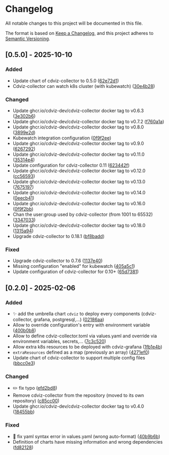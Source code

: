 <!-- markdownlint-disable MD024-->
# Changelog

All notable changes to this project will be documented in this file.

The format is based on [Keep a Changelog](https://keepachangelog.com/en/1.0.0/),
and this project adheres to [Semantic Versioning](https://semver.org/spec/v2.0.0.html).

## [0.5.0] - 2025-10-10

### Added

- Update chart of cdviz-collector to 0.5.0 ([62e72d1](62e72d1ad5af8bbec5f988adbb4f0952f1290aa0))
- Cdviz-collector can watch k8s cluster (with kubewatch) ([30e4b28](30e4b2835d93dd6fc02b8d046c0f61345fdf8e5d))

### Changed

- Update ghcr.io/cdviz-dev/cdviz-collector docker tag to v0.6.3 ([3e302b6](3e302b6401c3017f915e7d9c5f4adec28b34b3b1))
- Update ghcr.io/cdviz-dev/cdviz-collector docker tag to v0.7.2 ([f760a1a](f760a1af92805ec96f7b4d77275c50cbc7329c42))
- Update ghcr.io/cdviz-dev/cdviz-collector docker tag to v0.8.0 ([3899e2d](3899e2db39944f0b142023e9d793b9b220d0b53b))
- Kubewatch integration configuration ([0f9f2ee](0f9f2ee907a67d3c279f26930d2c053f07a7a486))
- Update ghcr.io/cdviz-dev/cdviz-collector docker tag to v0.9.0 ([6267292](6267292fd5483eb5fe0df3944377f7fbde2ef1c5))
- Update ghcr.io/cdviz-dev/cdviz-collector docker tag to v0.11.0 ([35314e4](35314e41657871064496a910d8566a995094218b))
- Update configuration for cdviz-collector 0.11 ([623442f](623442f75b85eae3146688c5060a4f52d9180103))
- Update ghcr.io/cdviz-dev/cdviz-collector docker tag to v0.12.0 ([cc56593](cc56593d31059976fa06aa6023b8db758f9aced4))
- Update ghcr.io/cdviz-dev/cdviz-collector docker tag to v0.13.0 ([7675197](7675197ea80d2d9af30aa39eb04ff8974c7358b6))
- Update ghcr.io/cdviz-dev/cdviz-collector docker tag to v0.14.0 ([0eecb41](0eecb418f0f827940b13f1f98aea235fccd98ecb))
- Update ghcr.io/cdviz-dev/cdviz-collector docker tag to v0.16.0 ([0f9f2bb](0f9f2bbc7ce2e8128ad522f4b8e0933b6d0783ef))
- Chan the user:group used by cdviz-collector (from 1001 to 65532) ([3347033](334703320a746054eb0e848ecea5e08ab10c70a6))
- Update ghcr.io/cdviz-dev/cdviz-collector docker tag to v0.18.0 ([1315a94](1315a940949e07abd84ab06260688d7dc1ac1e1a))
- Upgrade cdviz-collector to 0.18.1 ([bf8badd](bf8badde6e4ce60713c9bcc3f340cb0d4b743843))

### Fixed

- Upgrade cdviz-collector to 0.7.6 ([1137e40](1137e40bae9c88db56a7f8684a0c3046607b3c74))
- Missing configuration "enabled" for kubewatch ([405a5c1](405a5c1e5614e533e0cf81033b86f2a16a8ae525))
- Update configuration of cdviz-collector for 0.10+ ([65d7381](65d73819dafb6e5fd3a817229ea953ec78c3d4db))

## [0.2.0] - 2025-02-06

### Added

- ✨ add the umbrella chart `cdviz` to deploy every components (cdviz-collector, grafana, postgresql,...) ([02186aa](02186aa378b2898d9778f26406e0ee24aed9ffdb))
- Allow to override configuration's entry with environment variable ([400b0b8](400b0b8ff7c9e1e9aab5878e46f20dc9115e1dad))
- Allow to define cdviz-collector.toml via values.yaml and override via environment variables, secrets,... ([7c3c520](7c3c520e28bb2ac27f0f69dae79ff8f6fdcf66da))
- Allow extra k8s resources to be deployed with cdviz-grafana ([1fb1e4b](1fb1e4bbbbc9c6a371ffe3ebf9527dcf0f42f0f0))
- `extraResources` defined as a map (previously an array) ([4271ef0](4271ef00b2e336a55fe806dd2e02f350320c6b0c))
- Update chart of cdviz-collector to support multiple config files ([bbcc0e3](bbcc0e3b2e81cc1701c02560c26ee24095b62218))

### Changed

- ✏️ fix typo ([efd2bd8](efd2bd84a8119f1a148ada34c9a389d94e848ff6))
- Remove cdviz-collector from the repository (moved to its own repository) ([c85cc00](c85cc0026540d3f0992cb582f458971495148906))
- Update ghcr.io/cdviz-dev/cdviz-collector docker tag to v0.4.0 ([18455bb](18455bb17f5905e7c6aa0c2a9e095263751fe1d2))

### Fixed

- 🐛 fix yaml syntax error in values.yaml (wrong auto-format) ([40b9b6b](40b9b6ba07bea5e3712e5a45011aa224e0545e0c))
- Definition of charts have missing information and wrong dependencies ([fd82128](fd8212818f804e77774684c351bbc994be40157d))

<!-- generated by git-cliff -->
